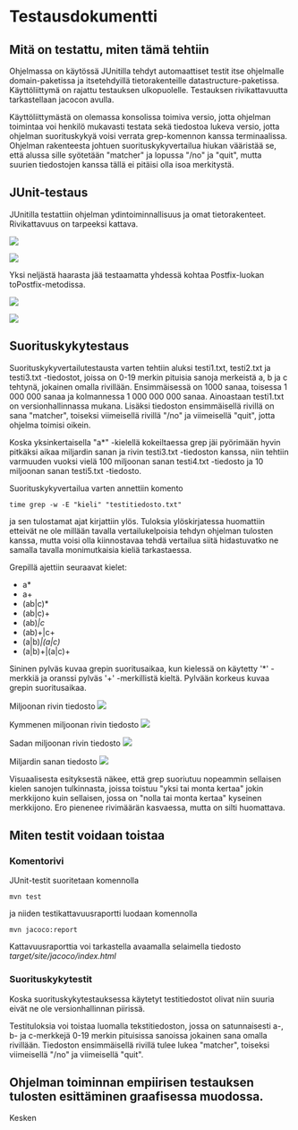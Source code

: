 # Testausdokumentti

## Mitä on testattu, miten tämä tehtiin

Ohjelmassa on käytössä JUnitilla tehdyt automaattiset testit itse ohjelmalle domain-paketissa ja itsetehdyillä tietorakenteille datastructure-paketissa. Käyttöliittymä on rajattu testauksen ulkopuolelle. Testauksen rivikattavuutta tarkastellaan jacocon avulla.

Käyttöliittymästä on olemassa konsolissa toimiva versio, jotta ohjelman toimintaa voi henkilö mukavasti testata sekä tiedostoa lukeva versio, jotta ohjelman suorituskykyä voisi verrata grep-komennon kanssa terminaalissa. Ohjelman rakenteesta johtuen suorituskykyvertailua hiukan vääristää se, että alussa sille syötetään "matcher" ja lopussa "/no" ja "quit", mutta suurien tiedostojen kanssa tällä ei pitäisi olla isoa merkitystä.

## JUnit-testaus

JUnitilla testattiin ohjelman ydintoiminnallisuus ja omat tietorakenteet. Rivikattavuus on tarpeeksi kattava.

![](https://github.com/strajama/regular-expression-engine/blob/master/documentation/kuvia/all.png)

![](https://github.com/strajama/regular-expression-engine/blob/master/documentation/kuvia/domain.png)

Yksi neljästä haarasta jää testaamatta yhdessä kohtaa Postfix-luokan toPostfix-metodissa.

![](https://github.com/strajama/regular-expression-engine/blob/master/documentation/kuvia/postfix.png)

![](https://github.com/strajama/regular-expression-engine/blob/master/documentation/kuvia/toPostfix.png)

## Suorituskykytestaus

Suorituskykyvertailutestausta varten tehtiin aluksi testi1.txt, testi2.txt ja testi3.txt -tiedostot, joissa on 0-19 merkin pituisia sanoja merkeistä a, b ja c tehtynä, jokainen omalla rivillään. Ensimmäisessä on 1000 sanaa, toisessa 1 000 000 sanaa ja kolmannessa 1 000 000 000 sanaa. Ainoastaan testi1.txt on versionhallinnassa mukana. Lisäksi tiedoston ensimmäisellä rivillä on sana "matcher", toiseksi viimeisellä rivillä "/no" ja viimeisellä "quit", jotta ohjelma toimisi oikein.

Koska yksinkertaisella "a*" -kielellä kokeiltaessa grep jäi pyörimään hyvin pitkäksi aikaa miljardin sanan ja rivin testi3.txt -tiedoston kanssa, niin tehtiin varmuuden vuoksi vielä 100 miljoonan sanan testi4.txt -tiedosto ja 10 miljoonan sanan testi5.txt -tiedosto.

Suorituskykyvertailua varten annettiin komento

```
time grep -w -E "kieli" "testitiedosto.txt"
```

ja sen tulostamat ajat kirjattiin ylös. Tuloksia ylöskirjatessa huomattiin etteivät ne ole millään tavalla vertailukelpoisia tehdyn ohjelman tulosten kanssa, mutta voisi olla kiinnostavaa tehdä vertailua siitä hidastuvatko ne samalla tavalla monimutkaisia kieliä tarkastaessa.

Grepillä ajettiin seuraavat kielet:
- a*
- a+
- (ab|c)*
- (ab|c)+
- (ab)*|c*
- (ab)+|c+
- (a|b)*|(a|c)*
- (a|b)+|(a|c)+

Sininen pylväs kuvaa grepin suoritusaikaa, kun kielessä on käytetty '*' -merkkiä ja oranssi pylväs '+' -merkillistä kieltä. Pylvään korkeus kuvaa grepin suoritusaikaa.

Miljoonan rivin tiedosto
![](https://github.com/strajama/regular-expression-engine/blob/master/documentation/kuvia/1000%20000.png)

Kymmenen miljoonan rivin tiedosto
![](https://github.com/strajama/regular-expression-engine/blob/master/documentation/kuvia/10%20000%20000.png)

Sadan miljoonan rivin tiedosto
![](https://github.com/strajama/regular-expression-engine/blob/master/documentation/kuvia/100%20000%20000.png)

Miljardin sanan tiedosto
![](https://github.com/strajama/regular-expression-engine/blob/master/documentation/kuvia/1000%20000%20000.png)

Visuaalisesta esityksestä näkee, että grep suoriutuu nopeammin sellaisen kielen sanojen tulkinnasta, joissa toistuu "yksi tai monta kertaa" jokin merkkijono kuin sellaisen, jossa on "nolla tai monta kertaa" kyseinen merkkijono. Ero pienenee rivimäärän kasvaessa, mutta on silti huomattava.

## Miten testit voidaan toistaa

### Komentorivi

JUnit-testit suoritetaan komennolla

```
mvn test
```

ja niiden testikattavuusraportti luodaan komennolla

```
mvn jacoco:report
```

Kattavuusraporttia voi tarkastella avaamalla selaimella tiedosto _target/site/jacoco/index.html_

### Suorituskykytestit

Koska suorituskykytestauksessa käytetyt testitiedostot olivat niin suuria eivät ne ole versionhallinnan piirissä. 

Testituloksia voi toistaa luomalla tekstitiedoston, jossa on satunnaisesti a-, b- ja c-merkkejä 0-19 merkin pituisissa sanoissa jokainen sana omalla rivillään. Tiedoston ensimmäisellä rivillä tulee lukea "matcher", toiseksi viimeisellä "/no" ja viimeisellä "quit".

## Ohjelman toiminnan empiirisen testauksen tulosten esittäminen graafisessa muodossa.

Kesken
